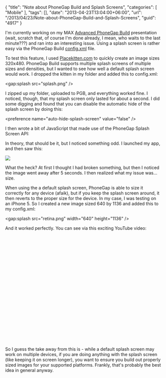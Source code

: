 {
	"title": "Note about PhoneGap Build and Splash Screens",
	"categories": [
		"Mobile"
	],
	"tags": [],
	"date": "2013-04-23T13:04:00+06:00",
	"url": "/2013/04/23/Note-about-PhoneGap-Build-and-Splash-Screens",
	"guid": "4917"
}

I'm currently working on my MAX <a href="https://bit.ly/Wc52VD">Advanced PhoneGap Build</a> presentation (wait, scratch that, of course I'm done already, I mean, who waits to the last minute???) and ran into an interesting issue. Using a splash screen is rather easy via the PhoneGap Build <a href="https://build.phonegap.com/docs/config-xml">config.xml</a> file.
<!--more-->
To test this feature, I used <a href="http://www.placekitten.com">Placekitten.com</a> to quickly create an image sizes 320x480. PhoneGap Build supports multiple splash screens of multiple sizes and densities, but I wanted to see how well a default splash screen would work. I dropped the kitten in my folder and added this to config.xml:

&lt;gap:splash src="splash.png" /&gt;

I zipped up my folder, uploaded to PGB, and everything worked fine. I noticed, though, that my splash screen only lasted for about a second. I did some digging and found that you can disable the automatic hide of the splash screen by doing this:

&lt;preference name="auto-hide-splash-screen" value="false" /&gt;

I then wrote a bit of JavaScript that made use of the PhoneGap Splash Screen API:

<script src="https://gist.github.com/cfjedimaster/5445504.js"></script>

In theory, that should be it, but I noticed something odd. I launched my app, and then saw this:

<img src="https://static.raymondcamden.com/images/2013-04-23 11.43.15.png" />

What the heck? At first I thought I had broken something, but then I noticed the image went away after 5 seconds. I then realized what my issue was... size. 

When using the a default splash screen, PhoneGap is able to size it correctly for any device (afaik), but if you keep the splash screen around, it then reverts to the proper size for the device. In my case, I was testing on an iPhone 5. So I created a new image sized 640 by 1136 and added this to my config.xml:

&lt;gap:splash src="retina.png" width="640" height="1136" /&gt;

And it worked perfectly. You can see via this exciting YouTube video:

<object width="425" height="344"><param name="movie" value="http://www.youtube.com/v/KQpbMmS9JW8&hl=en&fs=1"></param><param name="allowFullScreen" value="true"></param><embed src="http://www.youtube.com/v/KQpbMmS9JW8&hl=en&fs=1" type="application/x-shockwave-flash" allowfullscreen="true" width="425" height="344"></embed></object>

So I guess the take away from this is - while a default splash screen may work on multiple devices, if you are doing anything with the splash screen (like keeping it on screen longer), you want to ensure you build out properly sized images for your supported platforms. Frankly, that's probably the best idea in general anyway.